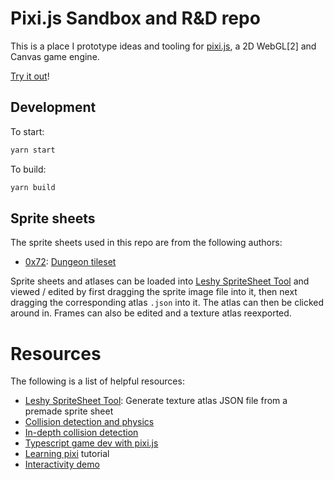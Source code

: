 # Pixi.js Sandbox and R&D repo

This is a place I prototype ideas and tooling for [pixi.js](https://github.com/pixijs/pixi.js), a 2D WebGL[2] and Canvas game engine.

[Try it out](https://apm963.github.io/my-first-pixi/)!

## Development

To start:

```sh
yarn start
```

To build:

```sh
yarn build
```

## Sprite sheets

The sprite sheets used in this repo are from the following authors:

* [0x72](https://0x72.itch.io/): [Dungeon tileset](https://0x72.itch.io/16x16-dungeon-tileset)

Sprite sheets and atlases can be loaded into [Leshy SpriteSheet Tool](https://www.leshylabs.com/apps/sstool/) and viewed / edited by first dragging the sprite image file into it, then next dragging the corresponding atlas `.json` into it. The atlas can then be clicked around in. Frames can also be edited and a texture atlas reexported.

# Resources

The following is a list of helpful resources:

* [Leshy SpriteSheet Tool](https://www.leshylabs.com/apps/sstool/): Generate texture atlas JSON file from a premade sprite sheet
* [Collision detection and physics](https://spicyyoghurt.com/tutorials/html5-javascript-game-development/collision-detection-physics)
* [In-depth collision detection](http://www.jeffreythompson.org/collision-detection/table_of_contents.php)
* [Typescript game dev with pixi.js](https://nosleepjavascript.com/intro-to-gamedev/#tech-requirements)
* [Learning pixi](https://github.com/kittykatattack/learningPixi#keyboard) tutorial
* [Interactivity demo](https://pixijs.io/examples/#/interaction/interactivity.js)
